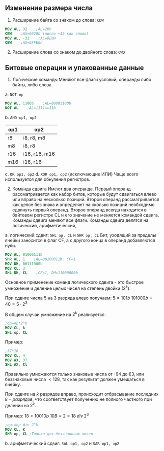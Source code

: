 ## Изменение размера числа 

1. Расширение байта со знаком до слова: `CDW`
   
```nasm
MOV AL, 32    ;AL=20h
CBW    ;AX=0020h (число +32 как слово)
MOV AL, -32    ;AL=0E0H
CBW    ;AX=0FFE0h
```

2. Расширение слова со знаком до двойного слова: `CWD`

## Битовые операции и упакованные данные

1. Логические команды
   Меняют все флаги условий, операнды либо байты, либо слова.
   
a. `NOT op`
   
```nasm
MOV AL, 1100b    ;AL=00001100b
NOT AL    ;AL=1111==11b
```

b. `AND op1, op2`

| op1 | op2           |
| --- | ------------- |
| r8  | i8, r8, m8    |
| m8  | i8, r8        |
| r16 | i16, r16, m16 |
| m16 | i16, r16      | 

c. `OR op1, op2`
d. `XOR op1, op2` (исключающие ИЛИ)
Чаще всего используется для обнуления регистров.

2. Команда сдвига
   Имеют два операнда. Первый операнд рассматривается как набор битов, которые будут сдвигаться влево или вправо на несколько позиций. Второй операнд рассматривается как целое без знака и определяет на сколько позиций необходимо сдвинуть первый операнд. Второе операнд всегда находится в байтовом регистре CL и его значение не меняется командой сдвига. Команды сдвига меняют все флаги. Команды сдвига делятся на логический, арифметический, 
   
a. логический сдвиг: `SHL op, CL` и `SHR op, CL`
Бит, уходящий за пределы ячейки заносится в флаг CF, а с другого конца в операнд добавляются нули.
   
```nasm
MOV AL, 01000111b
SHR AL, 1    ;AL=00100011b, CF=1
MOV DH, 00111000b
MOV CL, 3
SHL DH, CL    ;CF=1, DH=11000000b
```

Основное применение команд логического сдвига - это быстрое умножение и деление целых чисел на степень двойки ($2^k$).

При сдвиге числа 5 на 3 разряда влево получаем: 
$5=101b$
$101000b=40=5\cdot 2^3$

В общем случаи умножение на $2^k$ реализуется:

```nasm
;op=op*2^k
MOV CL, k
SHL op, CL
```

Пример:

```nasm
;37*16
MOV CL, 4
MOV AX, 37
SHL AX, Cl
```

Правильно умножаются только знаковые числа от -64 до 63, или беззнаковые числа $\lt 128$, так как результат должен умещаться в ячейку.

При сдвиге на $k$ разрядов вправо, происходит отбрасывание последних $k-разрядов$, что соответствует получению не полного частного при делении на $2^k$.

Пример:
$18=10010b$ 
$10B=2=18 \; div \; 2^3$

```nasm
;op:=op div 2^k
MOV CL, K
SHR op, CL ;Только для беззнаковых чисел
```

b. арифметический сдвиг: `SAL op1, op2` и `SAR op1, op2`


